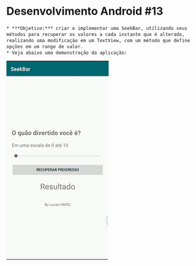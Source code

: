 # Desenvolvimento Android #13
    * ***Objetivo:*** criar e implementar uma SeekBar, utilizando seus métodos para recuperar os valores a cada instante que é alterado, realizando uma modificação em um TextView, com um método que define opções em um range de valor.
    * Veja abaixo uma demonstração da aplicação:
<img src="Instalador/SeekBar.gif" alt="GIF do Meu Projeto SeekBar">
